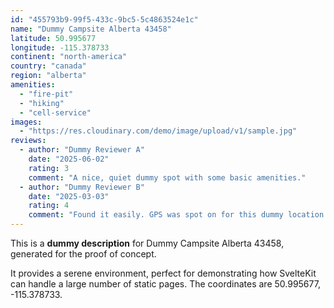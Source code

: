 ```yaml
---
id: "455793b9-99f5-433c-9bc5-5c4863524e1c"
name: "Dummy Campsite Alberta 43458"
latitude: 50.995677
longitude: -115.378733
continent: "north-america"
country: "canada"
region: "alberta"
amenities:
  - "fire-pit"
  - "hiking"
  - "cell-service"
images:
  - "https://res.cloudinary.com/demo/image/upload/v1/sample.jpg"
reviews:
  - author: "Dummy Reviewer A"
    date: "2025-06-02"
    rating: 3
    comment: "A nice, quiet dummy spot with some basic amenities."
  - author: "Dummy Reviewer B"
    date: "2025-03-03"
    rating: 4
    comment: "Found it easily. GPS was spot on for this dummy location."
---
```


This is a **dummy description** for Dummy Campsite Alberta 43458, generated for the proof of concept.

It provides a serene environment, perfect for demonstrating how SvelteKit can handle a large number of static pages. The coordinates are 50.995677, -115.378733.
